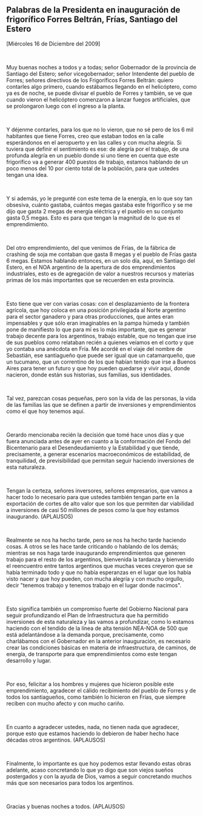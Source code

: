 Palabras de la Presidenta en inauguración de frigorífico Forres Beltrán, Frías, Santiago del Estero
---------------------------------------------------------------------------------------------------

[Miércoles 16 de Diciembre del 2009]

 

Muy buenas noches a todos y a todas; señor Gobernador de la provincia de
Santiago del Estero; señor vicegobernador; señor Intendente del pueblo
de Forres; señores directivos de los Frigoríficos Forres Beltrán: quiero
contarles algo primero, cuando estábamos llegando en el helicóptero,
como ya es de noche, se puede divisar el pueblo de Forres y también, se
ve que cuando vieron el helicóptero comenzaron a lanzar fuegos
artificiales, que se prolongaron luego con el ingreso a la planta.

 

Y déjenme contarles, para los que no lo vieron, que no sé pero de los 6
mil habitantes que tiene Forres, creo que estaban todos en la calle
esperándonos en el aeropuerto y en las calles y con mucha alegría. Si
tuviera que definir el sentimiento es ese: de alegría por el trabajo, de
una profunda alegría en un pueblo donde si uno tiene en cuenta que este
frigorífico va a generar 400 puestos de trabajo, estamos hablando de un
poco menos del 10 por ciento total de la población, para que ustedes
tengan una idea.

 

Y si además, yo le pregunté con este tema de la energía, en lo que soy
tan obsesiva, cuánto gastaba, cuántos megas gastaba este frigorífico y
se me dijo que gasta 2 megas de energía eléctrica y el pueblo en su
conjunto gasta 0,5 megas. Esto es para que tengan la magnitud de lo que
es el emprendimiento.

 

Del otro emprendimiento, del que venimos de Frías, de la fábrica de
crashing de soja me contaban que gasta 8 megas y el pueblo de Frías
gasta 6 megas. Estamos hablando entonces, en un solo día, aquí, en
Santiago del Estero, en el NOA argentino de la apertura de dos
emprendimientos industriales, esto es de agregación de valor a nuestros
recursos y materias primas de los más importantes que se recuerden en
esta provincia.

 

Esto tiene que ver con varias cosas: con el desplazamiento de la
frontera agrícola, que hoy coloca en una posición privilegiada al Norte
argentino para el sector ganadero y para otras producciones, que antes
eran impensables y que sólo eran imaginables en la pampa húmeda y
también pone de manifiesto lo que para mí es lo más importante, que es
generar trabajo decente para los argentinos, trabajo estable, que no
tengan que irse de sus pueblos como relataban recién a quienes veíamos
en el corto y que yo contaba una anécdota en Fría. Me acordé en el viaje
del nombre de Sebastián, ese santiagueño que puede ser igual que un
catamarqueño, que un tucumano, que un correntino de los que habían
tenido que irse a Buenos Aires para tener un futuro y que hoy pueden
quedarse y vivir aquí, donde nacieron, donde están sus historias, sus
familias, sus identidades.

 

Tal vez, parezcan cosas pequeñas, pero son la vida de las personas, la
vida de las familias las que se definen a partir de inversiones y
emprendimientos como el que hoy tenemos aquí.

 

Gerardo mencionaba recién la decisión que tomé hace unos días y que
fuera anunciada antes de ayer en cuanto a la conformación del Fondo del
Bicentenario para el Desendeudamiento y la Estabilidad y que tiende,
precisamente, a generar escenarios macroeconómicos de estabilidad, de
tranquilidad, de previsibilidad que permitan seguir haciendo inversiones
de esta naturaleza.

 

Tengan la certeza, señores inversores, señores empresarios, que vamos a
hacer todo lo necesario para que ustedes también tengan parte en la
exportación de cortes de alto valor que son los que permiten dar
viabilidad a inversiones de casi 50 millones de pesos como la que hoy
estamos inaugurando. (APLAUSOS)

 

Realmente se nos ha hecho tarde, pero se nos ha hecho tarde haciendo
cosas. A otros se les hace tarde criticando o hablando de los demás;
mientras se nos haga tarde inaugurando emprendimientos que generen
trabajo para el resto de los argentinos, bienvenida la tardanza y
bienvenido el reencuentro entre tantos argentinos que muchas veces
creyeron que se había terminado todo y que no había esperanzas en el
lugar que los había visto nacer y que hoy pueden, con mucha alegría y
con mucho orgullo, decir "tenemos trabajo y tenemos trabajo en el lugar
donde nacimos".

 

Esto significa también un compromiso fuerte del Gobierno Nacional para
seguir profundizando el Plan de Infraestructura que ha permitido
inversiones de esta naturaleza y las vamos a profundizar, como lo
estamos haciendo con el tendido de la línea de alta tensión NEA-NOA de
500 que está adelantándose a la demanda porque, precisamente, como
charlábamos con el Gobernador en la anterior inauguración, es necesario
crear las condiciones básicas en materia de infraestructura, de caminos,
de energía, de transporte para que emprendimientos como este tengan
desarrollo y lugar.

 

Por eso, felicitar a los hombres y mujeres que hicieron posible este
emprendimiento, agradecer el cálido recibimiento del pueblo de Forres y
de todos los santiagueños, como también lo hicieron en Frías, que
siempre reciben con mucho afecto y con mucho cariño.

 

En cuanto a agradecer ustedes, nada, no tienen nada que agradecer,
porque esto que estamos haciendo lo debieron de haber hecho hace décadas
otros argentinos. (APLAUSOS)

 

Finalmente, lo importante es que hoy podemos estar llevando estas obras
adelante, acaso concretando lo que yo digo que son viejos sueños
postergados y con la ayuda de Dios, vamos a seguir concretando muchos
más que son necesarios para todos los argentinos.

 

Gracias y buenas noches a todos. (APLAUSOS) 
